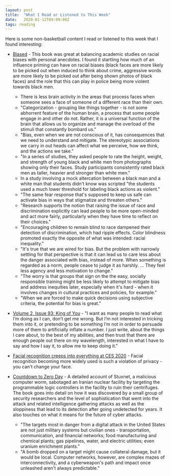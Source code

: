 ```yaml
---
layout: post
title:  "What I Read or Listened to This Week"
date:   2020-01-12T09:09:00Z
tags: reading
---
```

Here is some non-basketball content I read or listened to this week that I found interesting:


* [Biased](https://www.penguinrandomhouse.com/books/557462/biased-by-jennifer-l-eberhardt-phd/9780735224933/) - This book was great at balancing academic studies on racial biases with personal anecdotes. I found it startling how much of an influence priming can have on racial biases (black faces are more likely to be picked out when induced to think about crime, aggressive words are more likely to be picked out after being shown photos of black faces) and the role that this can play in police being more violent towards black men.
    + There is less brain activity in the areas that process faces when someone sees a face of someone of a different race than their own.
    + "Categorization - grouping like things together - is not some abhorrent feature of the human brain, a process that some people engage in and other do not. Rather, it is a universal function of the brain that allows us to organize and manage the overload of the stimuli that constantly bombard us."
    + "Bias, even when we are not conscious of it, has consequences that we need to understand and mitigate. The stereotypic associations we carry in out heads can affect what we perceive, how we think, and the actions we take."
    + "In a series of studies, they asked people to rate the height, weight, and strength of young black and white men from photographs showing only their faces. Study participants consistently rated black men as taller, heavier and stronger than white men."
    + In a study involving a mock altercation between a black man and a white man that students didn't know was scripted "the students used a much lower threshold for labeling black actions as violent."
    + "The same fear response that's supposed to keep us safe can activate bias in ways that stigmatize and threaten others."
    + "Research supports the notion that raising the issue of race and discrimination explicitly can lead people to be more open-minded and act more fairly, particularly when they have time to reflect on their choices."
    + "Encouraging children to remain blind to race dampened their detection of discrimination, which had ripple effects. Color blindness promoted exactly the opposite of what was intended: racial inequality."
    + "It's true that we are wired for bias. But the problem with narrowly settling for that perspective is that it can lead us to care less about the danger associated with bias, instead of more. When something is regarded as a norm, people cease to judge it as harshly. ... They feel less agency and less motivation to change."
    + "The worry is that groups that sign on the the easy, socially responsible training might be less likely to attempt to mitigate bias and address inequities later, especially when it's hard - when it involves changes in cultural practices and policies, for example."
    + "When we are forced to make quick decisions using subjective criteria, the potential for bias is great."

* [Volume 2, Issue 93: King of You](https://williamfleitch.substack.com/p/volume-2-issue-93-king-of-you) - "I want as many people to read what I’m doing as I can, don’t get me wrong. But I’m not interested in tricking them into it, or pretending to be something I’m not in order to persuade more of them to artificially inflate a number. I just write, about the things I care about, to the best of my abilities, and then trust that there are enough people out there on my wavelength, interested in what I have to say and how I say it, to allow me to keep doing it."

* [Facial recognition creeps into everything at CES 2020](https://www.cnet.com/news/at-ces-facial-recognition-creeps-into-everything/) - Facial recognition becoming more widely used is such a violation of privacy - you can't change your face.

* [Countdown to Zero Day](https://www.penguinrandomhouse.com/books/219931/countdown-to-zero-day-by-kim-zetter/) - A detailed account of Stuxnet, a malicious computer worm, sabotaged an Iranian nuclear facility by targeting the programmable logic controllers in the facility to ruin their centrifuges. The book goes into detail on how it was discovered by a small group of security researchers and the level of sophistication that went into the attack and related intelligence gathering attacks as well as the sloppiness that lead to its detection after going undetected for years. It also touches on what it means for the future of cyber attacks.
    + "The targets most in danger from a digital attack in the United States are not just military systems but civilian ones - transportation, communication, and financial networks; food manufacturing and chemical plants; gas pipelines, water, and electric utilities; even uranium enrichment plants."
    + "A bomb dropped on a target might cause collateral damage, but it would be local. Computer networks, however, are complex mazes of interconnectivity, and a cyberweapon's path and impact once unleashed aren't always predictable."
